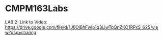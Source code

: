 # CMPM163Labs
LAB 2:
Link to Video: https://drive.google.com/file/d/1J0OiBhFwIo1q3iJwTpQnZKO1RPxS_62S/view?usp=sharing
